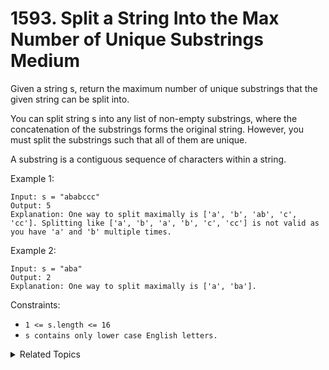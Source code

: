 # 1593. Split a String Into the Max Number of Unique Substrings<br> Medium

Given a string s, return the maximum number of unique substrings that the given string can be split into.

You can split string s into any list of non-empty substrings, where the concatenation of the substrings forms the original string. However, you must split the substrings such that all of them are unique.

A substring is a contiguous sequence of characters within a string.

Example 1:

```
Input: s = "ababccc"
Output: 5
Explanation: One way to split maximally is ['a', 'b', 'ab', 'c', 'cc']. Splitting like ['a', 'b', 'a', 'b', 'c', 'cc'] is not valid as you have 'a' and 'b' multiple times.
```

Example 2:

```
Input: s = "aba"
Output: 2
Explanation: One way to split maximally is ['a', 'ba'].
```

Constraints:

- `1 <= s.length <= 16`
- `s contains only lower case English letters.`


<details>

<summary> Related Topics </summary>

-   `String`
-   `Backtrack`

</details>
